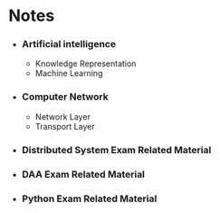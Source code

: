 # Notes

- ### Artificial intelligence
  - Knowledge Representation
  - Machine Learning

- ### Computer Network
  - Network Layer
  - Transport Layer

- ### Distributed System Exam Related Material

- ### DAA Exam Related Material

- ### Python Exam Related Material

